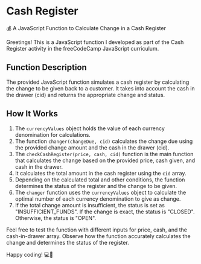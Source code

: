 # Cash Register

💰 A JavaScript Function to Calculate Change in a Cash Register

Greetings! This is a JavaScript function I developed as part of the Cash Register activity in the freeCodeCamp JavaScript curriculum.

## Function Description

The provided JavaScript function simulates a cash register by calculating the change to be given back to a customer. It takes into account the cash in the drawer (cid) and returns the appropriate change and status.

## How It Works

1. The `currencyValues` object holds the value of each currency denomination for calculations.
2. The function `changer(changeDue, cid)` calculates the change due using the provided change amount and the cash in the drawer (cid).
3. The `checkCashRegister(price, cash, cid)` function is the main function that calculates the change based on the provided price, cash given, and cash in the drawer.
4. It calculates the total amount in the cash register using the `cid` array.
5. Depending on the calculated total and other conditions, the function determines the status of the register and the change to be given.
6. The `changer` function uses the `currencyValues` object to calculate the optimal number of each currency denomination to give as change.
7. If the total change amount is insufficient, the status is set as "INSUFFICIENT_FUNDS". If the change is exact, the status is "CLOSED". Otherwise, the status is "OPEN".

Feel free to test the function with different inputs for price, cash, and the cash-in-drawer array. Observe how the function accurately calculates the change and determines the status of the register.

Happy coding! 💻🚀
